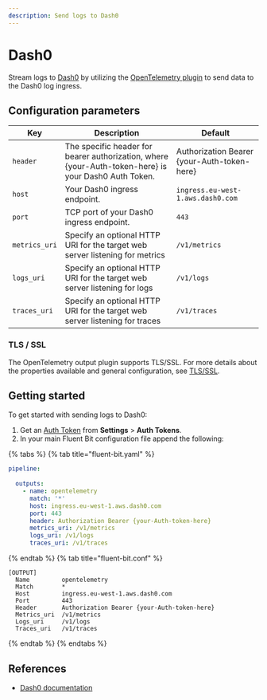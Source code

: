 ```yaml
---
description: Send logs to Dash0
---
```


# Dash0

Stream logs to [Dash0](https://www.dash0.com) by utilizing the [OpenTelemetry plugin](opentelemetry.md) to send data to the Dash0 log ingress.

## Configuration parameters

| Key                        | Description | Default |
| -------------------------- | ----------- | ------- |
| `header`                   | The specific header for bearer authorization, where {your-Auth-token-here} is your Dash0 Auth Token. | Authorization Bearer {your-Auth-token-here} |
| `host`                     | Your Dash0 ingress endpoint. | `ingress.eu-west-1.aws.dash0.com` |
| `port`                     | TCP port of your Dash0 ingress endpoint. | `443` |
| `metrics_uri`              | Specify an optional HTTP URI for the target web server listening for metrics | `/v1/metrics` |
| `logs_uri`                 | Specify an optional HTTP URI for the target web server listening for logs | `/v1/logs` |
| `traces_uri`               | Specify an optional HTTP URI for the target web server listening for traces | `/v1/traces`  |

### TLS / SSL

The OpenTelemetry output plugin supports TLS/SSL.
For more details about the properties available and general configuration, see [TLS/SSL](../../administration/transport-security.md).

## Getting started

To get started with sending logs to Dash0:

1. Get an [Auth Token](https://www.dash0.com/documentation/dash0/key-concepts/auth-tokens) from **Settings** > **Auth Tokens**.
1. In your main Fluent Bit configuration file append the following:

{% tabs %}
{% tab title="fluent-bit.yaml" %}

```yaml
pipeline:
    
  outputs:
    - name: opentelemetry      
      match: '*'
      host: ingress.eu-west-1.aws.dash0.com
      port: 443
      header: Authorization Bearer {your-Auth-token-here}
      metrics_uri: /v1/metrics
      logs_uri: /v1/logs
      traces_uri: /v1/traces
```
{% endtab %}
{% tab title="fluent-bit.conf" %}

```text
[OUTPUT]
  Name         opentelemetry
  Match        *
  Host         ingress.eu-west-1.aws.dash0.com
  Port         443
  Header       Authorization Bearer {your-Auth-token-here}
  Metrics_uri  /v1/metrics
  Logs_uri     /v1/logs
  Traces_uri   /v1/traces
```

{% endtab %}
{% endtabs %}

## References

- [Dash0 documentation](https://www.dash0.com/documentation/dash0)